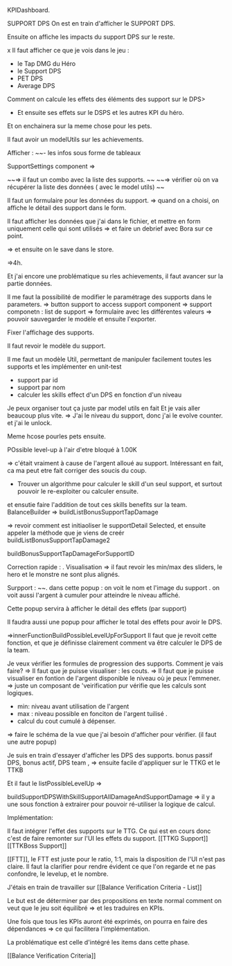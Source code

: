 



KPIDashboard.

SUPPORT DPS 
  On est en train d'afficher le SUPPORT DPS.

Ensuite on affiche les impacts du support DPS sur le reste.


x
Il faut afficher ce que je vois dans le jeu :
- le Tap DMG du Héro 
- le Support DPS
- PET DPS
- Average DPS 

Comment on calcule les effets des éléments des support sur le DPS>


- Et ensuite ses effets sur le DSPS et les autres KPI du héro.




Et on enchainera sur la meme chose pour les pets.

Il faut avoir un modelUtils sur les achievements.



Afficher :
 ~~- les infos sous forme de tableaux 

SupportSettings component =>

~~=> il faut un combo avec la liste des supports. ~~
~~=> vérifier où on va récupérer la liste des données ( avec le model utils) ~~

Il faut un formulaire pour les données du support.
=> quand on a choisi, on affiche le détail des support dans le form.

Il faut afficher les données que j'ai dans le fichier, et mettre en form uniquement celle qui sont utilisés => et faire un debrief avec Bora sur ce point.

=> et ensuite on le save dans le store.

=>4h.


Et j'ai encore une problématique su rles achievements, il faut avancer sur la partie données.



Il me faut la possibilité de modifier le paramétrage des supports dans le parameters.
  => button support to access support component 
  => support componetn : list de support 
  => formulaire avec les différentes valeurs
  => pouvoir sauvegarder le modèle et ensuite l'exporter.



Fixer l'affichage des supports.


Il faut revoir le modèle du support.

Il me faut un modèle Util, permettant de manipuler facilement toutes les supports et les implémenter en unit-test
- support par id
- support par nom
- calculer les skills effect d'un DPS en fonction d'un niveau

Je peux organiser tout ça juste par model utils en fait Et je vais aller beaucoup plus vite.
=> J'ai le niveau du support, donc j'ai le evolve counter. et j'ai le unlock.

Meme hcose pourles pets ensuite.


POssible level-up à l'air d'etre bloqué à 1.00K

=> c'était vraiment à cause de l'argent alloué au support.
Intéressant en fait, ca ma peut etre fait corriger des soucis du coup.






- Trouver un algorithme pour calculer le skill d'un seul support, et surtout pouvoir le re-exploiter ou calculer ensuite.



et ensutie faire l'addition de tout ces skills benefits sur la team.
BalanceBuilder => buildListBonusSupportTapDamage


=> revoir comment est initiaoliser le supportDetail Selected,
et ensuite appeler la méthode que je viens de creér 
buildListBonusSupportTapDamage2

buildBonusSupportTapDamageForSupportID


Correction rapide : 
. Visualisation => il faut revoir les min/max des sliders, le hero et le monstre ne sont plus alignés.

Surpport : 
~~. dans cette popup : on voit le nom et l'image du support 
. on voit aussi l'argent à cumuler pour atteindre le niveau affiché.


Cette popup servira à afficher le détail des effets (par support)

Il faudra aussi une popup pour afficher le total des effets pour avoir le DPS.

=>innerFunctionBuildPossibleLevelUpForSupport
Il faut que je revoit cette fonction, et que je définisse clairement comment va être calculer le DPS de la team.

Je veux vérifier les formules de progression des supports.
Comment je vais faire?
=> Il faut que je puisse visualiser : les couts.
=> Il faut que je puisse visualiser en fontion de l'argent disponible le niveau où je peux l'emmener.
=> juste un composant de 'veirification pur vérifie que les calculs sont logiques.
 - min: niveau avant utilisation de l'argent
 - max : niveau possible en fonciton de l'argent tuilisé .
 - calcul du cout cumulé à dépenser. 

=> faire le schéma de la vue que j'ai besoin d'afficher pour vérifier. (il faut une autre popup)



Je suis en train d'essayer d'afficher les DPS des supports.
bonus passif DPS, bonus actif, DPS team , => ensuite facile d'appliquer sur le TTKG et le TTKB

Et il faut le listPossibleLevelUp =>

buildSupportDPSWithSkillSupportAllDamageAndSupportDamage
 => il y a une sous fonction à extrairer pour pouvoir ré-utiliser la logique de calcul.



Implémentation:

Il faut intégrer l'effet des supports sur le TTG. Ce qui est en cours donc c'est de faire remonter sur l'UI les effets du support. [[TTKG Support]] [[TTKBoss Support]]


[[FTT]], le FTT est juste pour le ratio, 1:1, mais la disposition de l'UI n'est pas claire. Il faut la clarifier pour rendre évident ce que l'on regarde et ne pas confondre, le levelup, et le nombre.

J'étais en train de travailler sur [[Balance Verification Criteria - List]] 

Le but est de déterminer par des propositions en texte normal comment on veut que le jeu soit équilibré => et les traduires en KPIs.

Une fois que tous les KPIs auront été exprimés, on pourra en faire des dépendances => ce qui facilitera l'implémentation.

La problématique est celle d'intégré les items dans cette phase.
 
 [[Balance Verification Criteria]]
 
 